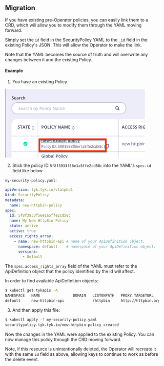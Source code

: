 ## Migration

If you have existing pre-Operator policies, you can easily link them to a CRD, which will allow you to modify them through the YAML moving forward.

Simply set the `id` field in the SecurityPolicy YAML to the `_id` field in the existing Policy's JSON.
This will allow the Operator to make the link.  

Note that the YAML becomes the source of truth and will overwrite any changes between it and the existing Policy.

#### Example

1. You have an existing Policy

![Demo](../img/policy_migration_step1.png)

2. Stick the policy ID `5f8f3933f56e1a5ffe2cd58c` into the YAML's `spec.id` field like below

`my-security-policy.yaml`:
```yaml
apiVersion: tyk.tyk.io/v1alpha1
kind: SecurityPolicy
metadata:
  name: new-httpbin-policy
spec:
  id: 5f8f3933f56e1a5ffe2cd58c
  name: My New HttpBin Policy
  state: active
  active: true
  access_rights_array:
    - name: new-httpbin-api # name of your ApiDefinition object.
      namespace: default    # namespace of your ApiDefinition object.
      versions:
        - Default
```

The `spec.access_rights_array` field of the YAML must refer to the ApiDefinition object that the policy identified by the id will affect.

In order to find available ApiDefinition objects:
```bash
$ kubectl get tykapis -A
NAMESPACE   NAME               DOMAIN   LISTENPATH   PROXY.TARGETURL      ENABLED
default     new-httpbin-api             /httpbin     http://httpbin.org   true
```

3. And then apply this file:

```bash
$ kubectl apply -f my-security-policy.yaml
securitypolicy.tyk.tyk.io/new-httpbin-policy created
```

Now the changes in the YAML were applied to the existing Policy.  You can now manage this policy through the CRD moving forward.

Note, if this resource is unintentionally deleted, the Operator will recreate it with the same `id` field as above, allowing keys to continue to work as before the delete event.